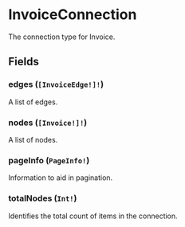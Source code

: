 # InvoiceConnection

The connection type for Invoice.

## Fields

### edges (`[InvoiceEdge!]!`)
A list of edges.

### nodes (`[Invoice!]!`)
A list of nodes.

### pageInfo (`PageInfo!`)
Information to aid in pagination.

### totalNodes (`Int!`)
Identifies the total count of items in the connection.
